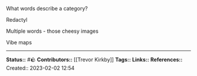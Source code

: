 What words describe a category?

Redactyl

Multiple words - those cheesy images

Vibe maps
 
---
**Status::** #🪨
**Contributors::** [[Trevor Kirkby]]
**Tags::**
**Links::**
**References::**
Created:: 2023-02-02 12:54
